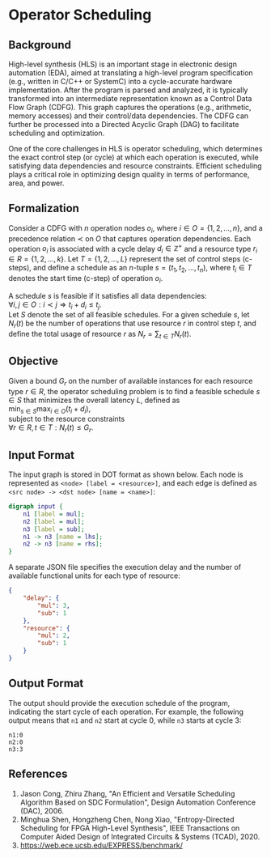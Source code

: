 # Operator Scheduling

## Background

High-level synthesis (HLS) is an important stage in electronic design automation (EDA), aimed at translating a high-level program specification (e.g., written in C/C++ or SystemC) into a cycle-accurate hardware implementation. After the program is parsed and analyzed, it is typically transformed into an intermediate representation known as a Control Data Flow Graph (CDFG). This graph captures the operations (e.g., arithmetic, memory accesses) and their control/data dependencies. The CDFG can further be processed into a Directed Acyclic Graph (DAG) to facilitate scheduling and optimization.

One of the core challenges in HLS is operator scheduling, which determines the exact control step (or cycle) at which each operation is executed, while satisfying data dependencies and resource constraints. Efficient scheduling plays a critical role in optimizing design quality in terms of performance, area, and power.

## Formalization

Consider a CDFG with $n$ operation nodes $o_i$, where $i \in O = \{1, 2, \ldots, n\}$, and a precedence relation $\prec$ on $O$ that captures operation dependencies. Each operation $o_i$ is associated with a cycle delay $d_i \in \mathbb{Z}^+$ and a resource type $r_i \in R = \{1, 2, \ldots, k\}$. Let $T = \{1, 2, \ldots, L\}$ represent the set of control steps (c-steps), and define a schedule as an $n$-tuple $s = (t_1, t_2, \ldots, t_n)$, where $t_i \in T$ denotes the start time (c-step) of operation $o_i$.

A schedule $s$ is feasible if it satisfies all data dependencies:  
$\forall i, j \in O: i \prec j \Rightarrow t_i + d_i \leq t_j$.  
Let $S$ denote the set of all feasible schedules. For a given schedule $s$, let $N_r(t)$ be the number of operations that use resource $r$ in control step $t$, and define the total usage of resource $r$ as $N_r = \sum_{t \in T} N_r(t)$.

## Objective

Given a bound $G_r$ on the number of available instances for each resource type $r \in R$, the operator scheduling problem is to find a feasible schedule $s \in S$ that minimizes the overall latency $L$, defined as  
$\min_{s \in S} \max_{i \in O} (t_i + d_i)$,  
subject to the resource constraints  
$\forall r \in R, t \in T: N_r(t) \leq G_r$.

## Input Format
The input graph is stored in DOT format as shown below. Each node is represented as `<node> [label = <resource>]`, and each edge is defined as `<src node> -> <dst node> [name = <name>]`:

```dot
digraph input {
    n1 [label = mul];
    n2 [label = mul];
    n3 [label = sub];
    n1 -> n3 [name = lhs];
    n2 -> n3 [name = rhs];
}
```

A separate JSON file specifies the execution delay and the number of available functional units for each type of resource:
```json
{
    "delay": {
        "mul": 3,
        "sub": 1
    },
    "resource": {
        "mul": 2,
        "sub": 1
    }
}
```

## Output Format
The output should provide the execution schedule of the program, indicating the start cycle of each operation. For example, the following output means that `n1` and `n2` start at cycle 0, while `n3` starts at cycle 3:
```
n1:0
n2:0
n3:3
```

## References
1. Jason Cong, Zhiru Zhang, "An Efficient and Versatile Scheduling Algorithm Based on SDC Formulation", Design Automation Conference (DAC), 2006.
2. Minghua Shen, Hongzheng Chen, Nong Xiao, "Entropy-Directed Scheduling for FPGA High-Level Synthesis", IEEE Transactions on Computer Aided Design of Integrated Circuits & Systems (TCAD), 2020.
3. https://web.ece.ucsb.edu/EXPRESS/benchmark/
